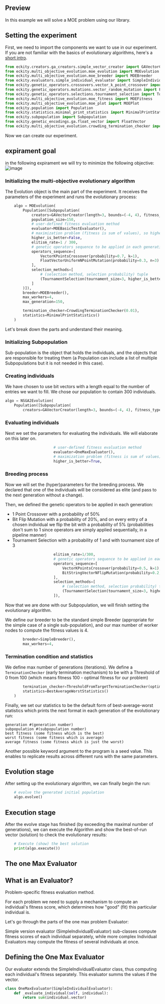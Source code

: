 ## Preview

In this example we will solve a MOE problem using our library.

## Setting the experiment

First, we need to import the components we want to use in our experiment. If you are not familiar with the basics of evolutionary algorithms, here's a [short intro](https://drive.google.com/file/d/0B6G3tbmMcpR4WVBTeDhKa3NtQjg/view?resourcekey=0-zLNbQBpLQ7jC_HVVQGLrzA).

```python
from eckity.creators.ga_creators.simple_vector_creator import GAVectorCreator
from eckity.multi_objective_evolution.moe_evolution import MOEvolution
from eckity.multi_objective_evolution.moe_breeder import MOEBreeder
from eckity.evaluators.simple_individual_evaluator import SimpleIndividualEvaluator
from eckity.genetic_operators.crossovers.vector_k_point_crossover import VectorKPointsCrossover
from eckity.genetic_operators.mutations.vector_random_mutation import FloatVectorUniformNPointMutation
from eckity.genetic_operators.selections.tournament_selection import TournamentSelection
from eckity.multi_objective_evolution.moe_fitness import MOEFitness
from eckity.multi_objective_evolution.moe_plot import MOEPlot
from eckity.population import Population
from eckity.statistics.minimal_print_statistics import MinimalPrintStatistics
from eckity.subpopulation import Subpopulation
from eckity.genetic_encodings.ga.float_vector import FloatVector
from eckity.multi_objective_evolution.crowding_termination_checker import CrowdingTerminationChecker
```

Now we can create our experiment.

## expirament goal
in the following expirament we will try to minimize the following objective:
![image](https://user-images.githubusercontent.com/63184030/221291930-46eaa855-878d-4d93-a0ab-5ba797680301.png)



### Initializing the multi-objective evolutionary algorithm

The Evolution object is the main part of the experiment. It receives the parameters of the experiment and runs the evolutionary process:

```python
	algo = MOEvolution(
		Population([Subpopulation(
			creators=GAVectorCreator(length=3, bounds=(-4, 4), fitness_type=MOEFitness, vector_type=FloatVector),
			population_size=150,
			# user-defined fitness evaluation method
			evaluator=MOEBasicTestEvaluator(),
			# maximization problem (fitness is sum of values), so higher fitness is better
			higher_is_better=False,
			elitism_rate=1 / 300,
			# genetic operators sequence to be applied in each generation
			operators_sequence=[
				VectorKPointsCrossover(probability=0.7, k=1),
				FloatVectorUniformNPointMutation(probability=0.3, n=3)  # maybe chnge mutation
			],
			selection_methods=[
				# (selection method, selection probability) tuple
				(TournamentSelection(tournament_size=3, higher_is_better=True), 1)
			]
		)]),
		breeder=MOEBreeder(),
		max_workers=4,
		max_generation=150,

		termination_checker=CrowdingTerminationChecker(0.01),
		statistics=MinimalPrintStatistics()
	)

```

Let's break down the parts and understand their meaning.

### Initializing Subpopulation

Sub-population is the object that holds the individuals, and the objects that are responsible for treating them (a Population can include a list of multiple Subpopulations but it is not needed in this case).

### Creating individuals

We have chosen to use bit vectors with a length equal to the number of entries we want to fill. We chose our population to contain 300 individuals.

```python
algo = NSGA2Evolution(
	Population([Subpopulation(
		creators=GAVectorCreator(length=3, bounds=(-4, 4), fitness_type=NSGA2Fitness, vector_type=FloatVector),
```

### Evaluating individuals

Next we set the parameters for evaluating the individuals. We will elaborate on this later on.

```python
                      # user-defined fitness evaluation method
                      evaluator=OneMaxEvaluator(),
                      # maximization problem (fitness is sum of values), so higher fitness is better
                      higher_is_better=True,
```

### Breeding process

Now we will set the (hyper)parameters for the breeding process. We declared that one of the individuals will be considered as elite (and pass to the next generation without a change).

Then, we defined the genetic operators to be applied in each generation:

-   1 Point Crossover with a probability of 50%
-   Bit Flip Mutation with a probability of 20%, and on every entry of a chosen individual we flip the bit with a probability of 5% (probabilities don't sum to 1 since operators are simply applied sequentially, in a pipeline manner)
-   Tournament Selection with a probability of 1 and with tournament size of 3

```python
                      elitism_rate=1/300,
                      # genetic operators sequence to be applied in each generation
                      operators_sequence=[
                          VectorKPointsCrossover(probability=0.5, k=1),
                          BitStringVectorNFlipMutation(probability=0.2, probability_for_each=0.05, n=100)
                      ],
                      selection_methods=[
                          # (selection method, selection probability) tuple
                          (TournamentSelection(tournament_size=3, higher_is_better=True), 1)
                      ]),
```

Now that we are done with our Subpopulation, we will finish setting the evolutionary algorithm.

We define our breeder to be the standard simple Breeder (appropriate for the simple case of a single sub-population), and our max number of worker nodes to compute the fitness values is 4.

```python
        breeder=SimpleBreeder(),
        max_workers=4,
```

### Termination condition and statistics

We define max number of generations (iterations). We define a `TerminationChecker` (early termination mechanism) to be with a Threshold of 0 from 100 (which means fitness 100 - optimal fitness for our problem)

```python
        termination_checker=ThresholdFromTargetTerminationChecker(optimal=100, threshold=0),
        statistics=BestAverageWorstStatistics()
    )
```

Finally, we set our statistics to be the default form of best-average-worst statistics which prints the next format in each generation of the evolutionary run:

```
generation #(generation number)
subpopulation #(subpopulation number)
best fitness (some fitness which is the best)
worst fitness (some fitness which is average)
average fitness (some fitness which is just the worst)
```

Another possible keyword argument to the program is a seed value. This enables to replicate results across different runs with the same parameters.

## Evolution stage

After setting up the evolutionary algorithm, we can finally begin the run:

```python
    # evolve the generated initial population
    algo.evolve()
```

## Execution stage

After the evolve stage has finished (by exceeding the maximal number of generations), we can execute the Algorithm and show the best-of-run vector (solution) to check the evolutionary results:

```python
    # Execute (show) the best solution
    print(algo.execute())
```

## The one Max Evaluator

## What is an Evaluator?

Problem-specific fitness evaluation method.

For each problem we need to supply a mechanism to compute an individual's fitness score, which determines how "good" (fit) this particular individual is.

Let's go through the parts of the one max problem Evaluator:

Simple version evaluator (SimpleIndividualEvaluator) sub-classes compute fitness scores of each individual separately, while more complex Individual Evaluators may compute the fitness of several individuals at once.

## Defining the One Max Evaluator

Our evaluator extends the SimpleIndividualEvaluator class, thus computing each individual's fitness separately. This evaluator summs the values if the vector.

```python
class OneMaxEvaluator(SimpleIndividualEvaluator):
    def _evaluate_individual(self, individual):
        return sum(individual.vector)
```

